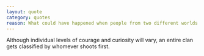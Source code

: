 ```yaml
---
layout: quote
category: quotes
reason: What could have happened when people from two different worlds meet.
---
```

Although individual levels of courage and curiosity will vary,
an entire clan gets classified by whomever shoots first.
